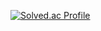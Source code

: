 [![Solved.ac Profile](http://mazassumnida.wtf/api/v2/generate_badge?boj=seoo2001)](https://solved.ac/seoo2001/)
